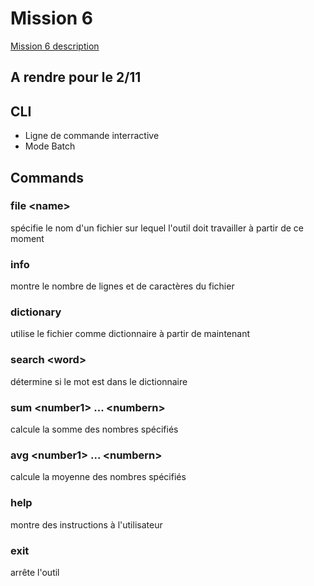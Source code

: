 # Mission 6
[Mission 6 description](https://syllabus-interactif.info.ucl.ac.be/syllabus/info1-exercises/PART_II/MISSION_6/mission)  

## A rendre pour le 2/11

## CLI  

- Ligne de commande interractive
- Mode Batch

## Commands  

### file &lt;name&gt; 
spécifie le nom d'un fichier sur lequel l'outil doit travailler à partir de ce moment

### info  
montre le nombre de lignes et de caractères du fichier  

### dictionary  
utilise le fichier comme dictionnaire à partir de maintenant  

### search &lt;word&gt;
détermine si le mot est dans le dictionnaire  

### sum &lt;number1&gt; \.\.\. &lt;numbern&gt;  
calcule la somme des nombres spécifiés  

### avg &lt;number1&gt; \.\.\. &lt;numbern&gt;
calcule la moyenne des nombres spécifiés  

### help  
montre des instructions à l'utilisateur  

### exit  
arrête l'outil  
